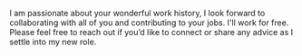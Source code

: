 I am passionate about your wonderful work history, I look forward to collaborating with all of you and contributing to your jobs. I'll work for free. Please feel free to reach out if you’d like to connect or share any advice as I settle into my new role.
